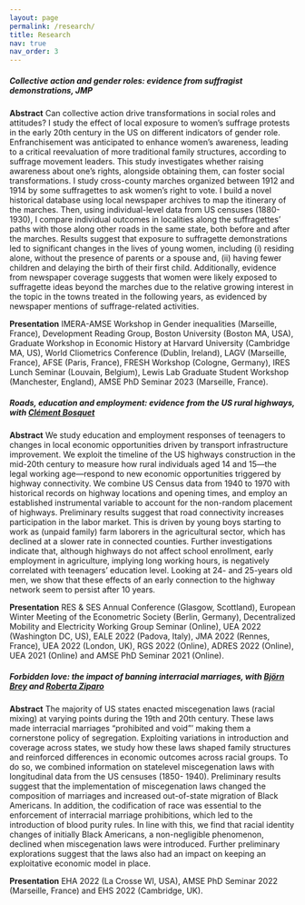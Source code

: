 ```yaml
---
layout: page
permalink: /research/
title: Research
nav: true
nav_order: 3
---
```


##### **Collective action and gender roles: evidence from suffragist demonstrations, JMP**

**Abstract** Can collective action drive transformations in social roles and attitudes? I study the effect of local exposure to women’s suffrage protests in the early 20th century in the US on different indicators of gender role. Enfranchisement was anticipated to enhance women’s awareness, leading to a critical reevaluation of more traditional family structures, according to suffrage movement leaders. This study investigates whether raising awareness about one’s rights, alongside obtaining them, can foster social transformations. I study cross-county marches organized between 1912 and 1914 by some suffragettes to ask women’s right to vote. I build a novel historical database using local newspaper archives to map the itinerary of the marches. Then, using individual-level data from US censuses (1880-1930), I compare individual outcomes in localities along the suffragettes’ paths with those along other roads in the same state, both before and after the marches. Results suggest that exposure to suffragette demonstrations led to significant changes in the lives of young women, including (i) residing alone, without the presence of parents or a spouse and, (ii) having fewer children and delaying the birth of their first child. Additionally, evidence from newspaper coverage suggests that women were likely exposed to suffragette ideas beyond the marches due to the relative growing interest in the topic in the towns treated in the following years, as evidenced by newspaper mentions of suffrage-related activities.  

**Presentation** IMERA-AMSE Workshop in Gender inequalities (Marseille, France), Development Reading Group, Boston University (Boston MA, USA), Graduate Workshop in Economic History at Harvard University (Cambridge MA, US), World Cliometrics Conference (Dublin, Ireland), LAGV (Marseille, France), AFSE (Paris, France), FRESH Workshop (Cologne, Germany), IRES Lunch Seminar (Louvain, Belgium), Lewis Lab Graduate Student Workshop  (Manchester, England), AMSE PhD Seminar 2023 (Marseille, France).

##### **Roads, education and employment: evidence from the US rural highways, with  <a href="https://sites.google.com/site/clementbosquet/" target="_blank">Clément Bosquet</a>**

**Abstract** We study education and employment responses of teenagers to changes in local economic opportunities driven by transport infrastructure improvement. We exploit the timeline of the US highways construction in the mid-20th century to measure how rural individuals aged 14 and 15—the legal working age—respond to new economic opportunities triggered by highway connectivity. We combine US Census data from 1940 to 1970 with historical records on highway locations and opening  times, and employ an established instrumental variable to account for the non-random placement of highways. Preliminary results suggest that road connectivity increases participation in the labor market. This is driven by young boys starting to work as (unpaid family) farm laborers in the agricultural sector, which has declined at a slower rate in connected counties. Further investigations indicate that, although highways do not affect school enrollment, early employment in agriculture, implying long working hours, is negatively correlated with teenagers’ education level. Looking at 24- and 25-years old men, we show that these effects of an early connection to the highway network seem to persist after 10 years.

**Presentation** RES & SES Annual Conference (Glasgow, Scottland), European Winter Meeting of the Econometric Society (Berlin, Germany), Decentralized Mobility and Electricity Working Group Seminar (Online), UEA 2022 (Washington DC, US), EALE 2022 (Padova, Italy), JMA 2022 (Rennes, France), UEA 2022 (London, UK), RGS 2022 (Online),  ADRES 2022 (Online), UEA 2021 (Online) and AMSE PhD Seminar 2021  (Online).

##### **Forbidden love: the impact of banning interracial marriages, with <a href="https://sites.google.com/view/bjoernbrey/home" target="_blank">Björn Brey</a> and <a href="https://sites.google.com/site/rziparo/" target="_blank">Roberta Ziparo</a>**

**Abstract** The majority of US states enacted miscegenation laws (racial mixing) at varying points during the 19th and 20th century. These laws made interracial marriages “prohibited and void”’ making them a cornerstone policy of segregation. Exploiting variations in introduction and coverage across states, we study how these laws shaped family structures and reinforced differences in economic outcomes across racial groups. To do so, we combined information on statelevel miscegenation laws with longitudinal data from the US censuses (1850- 1940). Preliminary results suggest that the implementation of miscegenation laws changed the composition of marriages and increased out-of-state migration of Black Americans. In addition, the codification of race was essential to the enforcement of interracial marriage prohibitions, which led to the introduction of blood purity rules. In line with this, we find that racial identity changes of initially Black Americans, a non-negligible phenomenon, declined when miscegenation laws were introduced. Further preliminary explorations suggest that the laws also had an impact on keeping an exploitative economic model in place.

**Presentation** EHA 2022 (La Crosse WI, USA), AMSE PhD Seminar 2022 (Marseille, France) and EHS 2022  (Cambridge, UK).
